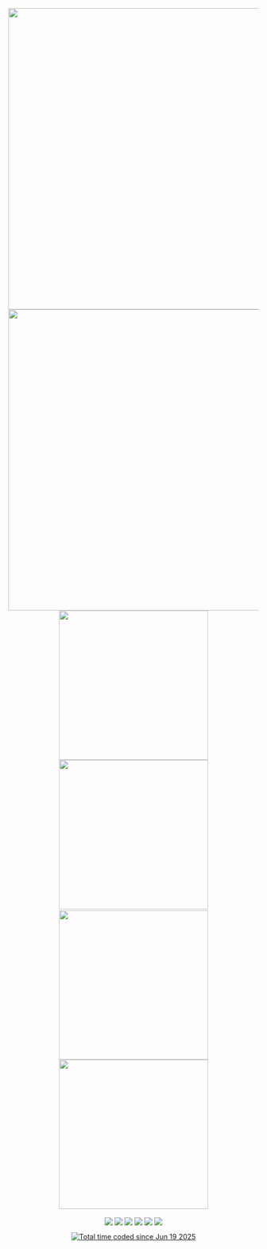 <div align="center">
  <a href="https://github.com/dimkagithub">
    <img src="https://github-readme-stats-dimkagithubvercel.vercel.app/api?username=dimkagithub&show_icons=true&include_all_commits=true&count_private=true&show=reviews,discussions_started,discussions_answered,prs_merged,prs_merged_percentage&theme=solarized-dark&hide_border=true&text_color=869396&text_bold=false&ring_color=ffff00" width="605" />
  </a>
</div>
<div style="height:0px"></div>
<div align="center">
  <a href="https://github.com/dimkagithub">
    <img src="https://github-profile-summary-cards-dimkagithubvercel.vercel.app/api/cards/profile-details?username=dimkagithub&theme=solarized_dark" width="605" />
  </a>
</div>
<div style="height:0px"></div>
<div align="center">
  <a href="https://github.com/dimkagithub" style="display:inline-block;margin-right:0px;">
    <img src="https://github-profile-summary-cards-dimkagithubvercel.vercel.app/api/cards/stats?username=dimkagithub&theme=solarized_dark" width="300" />
  </a>
  <a href="https://github.com/dimkagithub" style="display:inline-block;">
    <img src="https://github-profile-summary-cards-dimkagithubvercel.vercel.app/api/cards/productive-time?username=dimkagithub&theme=solarized_dark&utcOffset=+5" width="300" />
  </a>
</div>
<div style="height:2px"></div>
<div align="center">
  <a href="https://github.com/dimkagithub" style="display:inline-block;margin-right:0px;">
    <img src="https://github-profile-summary-cards-dimkagithubvercel.vercel.app/api/cards/repos-per-language?username=dimkagithub&theme=solarized_dark" width="300" />
  </a>
  <a href="https://github.com/dimkagithub" style="display:inline-block;">
    <img src="https://github-profile-summary-cards-dimkagithubvercel.vercel.app/api/cards/most-commit-language?username=dimkagithub&theme=solarized_dark" width="300" />
  </a>
</div>
<br>
<p align="center" style="font-size:0;">
  <a href="https://github.com/dimkagithub" style="display:inline-block;margin-right:4px;"><img src="https://badges.pufler.dev/visits/dimkagithub/dimkagithub?logo=GitHub" /></a>
  <a href="https://github.com/dimkagithub" style="display:inline-block;margin-right:4px;"><img src="https://badges.pufler.dev/years/dimkagithub?logo=GitHub" /></a>
  <a href="https://github.com/dimkagithub?tab=repositories" style="display:inline-block;margin-right:4px;"><img src="https://badges.pufler.dev/repos/dimkagithub?logo=GitHub" /></a>
  <a href="https://gist.github.com/dimkagithub" style="display:inline-block;margin-right:4px;"><img src="https://badges.pufler.dev/gists/dimkagithub?logo=GitHub" /></a>
  <a href="https://github.com/dimkagithub" style="display:inline-block;margin-right:4px;"><img src="https://badges.pufler.dev/commits/monthly/dimkagithub?logo=GitHub" /></a>
  <a href="https://github.com/dimkagithub" style="display:inline-block;"><img src="https://badges.pufler.dev/commits/yearly/dimkagithub?logo=GitHub" /></a>
</p>

<p align="center">
  <a href="https://wakatime.com/@84c2e0c5-5028-4205-99e6-0e9700d29d15">
    <img src="https://wakatime.com/badge/user/84c2e0c5-5028-4205-99e6-0e9700d29d15.svg?style=default" alt="Total time coded since Jun 19 2025" />
  </a>
</p>
